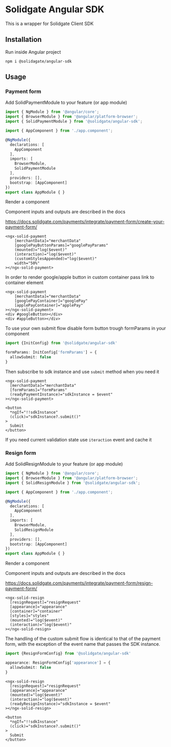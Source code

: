 # Solidgate Angular SDK

This is a wrapper for Solidgate Client SDK

## Installation

Run inside Angular project

```
npm i @solidagate/angular-sdk
``` 

## Usage

### Payment form

Add SolidPaymentModule to your feature (or app module)
```typescript
import { NgModule } from '@angular/core';
import { BrowserModule } from '@angular/platform-browser';
import { SolidPaymentModule } from '@solidgate/angular-sdk';

import { AppComponent } from './app.component';

@NgModule({
  declarations: [
    AppComponent
  ],
  imports: [
    BrowserModule,
    SolidPaymentModule
  ],
  providers: [],
  bootstrap: [AppComponent]
})
export class AppModule { }
```

Render a component

Component inputs and outputs are described in the docs

https://docs.solidgate.com/payments/integrate/payment-form/create-your-payment-form/

```angular2html
<ngx-solid-payment
    [merchantData]="merchantData"
    [googlePayButtonParams]="googlePayParams"
    (mounted)="log($event)"
    (interaction)="log($event)"
    (customStylesAppended)="log($event)"
    width="50%"
></ngx-solid-payment>
```

In order to render google/apple button in custom container pass link to container element

```angular2html
<ngx-solid-payment
    [merchantData]="merchantData"
    [googlePayContainer]="googlePay"
    [applePayContainer]="applePay"
></ngx-solid-payment>
<div #googleButton></div>
<div #appleButton></div>
```

To use your own submit flow disable form button trough formParams in your component

```typescript
import {InitConfig} from '@solidgate/angular-sdk'

formParams: InitConfig['formParams'] = {
  allowSubmit: false
}
```

Then subscribe to sdk instance and use `submit` method when you need it

```angular2html
<ngx-solid-payment
  [merchantData]="merchantData"
  [formParams]="formParams"
  (readyPaymentInstance)="sdkInstance = $event"
></ngx-solid-payment>

<button 
  *ngIf="!!sdkInstance" 
  (click)="sdkInstance?.submit()"
>
  Submit
</button>
```

If you need current validation state use `iteraction` event and cache it

### Resign form

Add SolidResignModule to your feature (or app module)
```typescript
import { NgModule } from '@angular/core';
import { BrowserModule } from '@angular/platform-browser';
import { SolidResignModule } from '@solidgate/angular-sdk';

import { AppComponent } from './app.component';

@NgModule({
  declarations: [
    AppComponent
  ],
  imports: [
    BrowserModule,
    SolidResignModule
  ],
  providers: [],
  bootstrap: [AppComponent]
})
export class AppModule { }
```

Render a component

Component inputs and outputs are described in the docs

https://docs.solidgate.com/payments/integrate/payment-form/resign-payment-form/

```angular2html
<ngx-solid-resign
  [resignRequest]="resignRequest"
  [appearance]="appearance"
  [container]="container"
  [styles]="styles"
  (mounted)="log($event)"
  (interaction)="log($event)"
></ngx-solid-resign>
```

The handling of the custom submit flow is identical to that of the payment form, with the exception of the event name that passes the SDK instance.

```typescript
import {ResignFormConfig} from '@solidgate/angular-sdk'

appearance: ResignFormConfig['appearance'] = {
  allowSubmit: false
}
```

```angular2html
<ngx-solid-resign
  [resignRequest]="resignRequest"
  [appearance]="appearance"
  (mounted)="log($event)"
  (interaction)="log($event)"
  (readyResignInstance)="sdkInstance = $event"
></ngx-solid-resign>

<button 
  *ngIf="!!sdkInstance" 
  (click)="sdkInstance?.submit()"
>
  Submit
</button>
```
